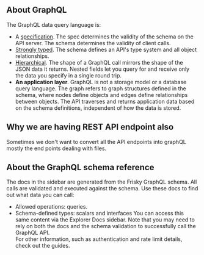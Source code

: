 ## About GraphQL
The GraphQL data query language is:

- A [specification](https://graphql.github.io/graphql-spec/June2018/). The spec determines the validity of the schema on the API server. The schema determines the validity of client calls.
- [Strongly typed](#about-the-graphql-schema-reference). The schema defines an API's type system and all object relationships.
- [Hierarchical](forming-calls.md). The shape of a GraphQL call mirrors the shape of the JSON data it returns. Nested fields let you query for and receive only the data you specify in a single round trip.
- **An application layer**. GraphQL is not a storage model or a database query language. The graph refers to graph structures defined in the schema, where nodes define objects and edges define relationships between objects. The API traverses and returns application data based on the schema definitions, independent of how the data is stored.

## Why we are having REST API endpoint also

Sometimes we don't want to convert all the API endpoints into graphQL mostly the end points dealing with files.

## About the GraphQL schema reference
The docs in the sidebar are generated from the Frisky GraphQL schema. All calls are validated and executed against the schema. Use these docs to find out what data you can call:  
- Allowed operations: queries.
- Schema-defined types: scalars and interfaces
You can access this same content via the Explorer Docs sidebar. Note that you may need to rely on both the docs and the schema validation to successfully call the GraphQL API.  
For other information, such as authentication and rate limit details, check out the guides.